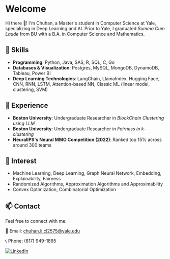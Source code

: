 

<!--
**LeeChuh/LeeChuh** is a ✨ _special_ ✨ repository because its `README.md` (this file) appears on your GitHub profile.

Here are some ideas to get you started:

- 🔭 I’m currently working on ...
- 🌱 I’m currently learning ...
- 👯 I’m looking to collaborate on ...
- 🤔 I’m looking for help with ...
- 💬 Ask me about ...
- 📫 How to reach me: ...
- 😄 Pronouns: ...
- ⚡ Fun fact: ...
-->


# Welcome

Hi there 👋! I'm Chuhan, a Master's student in Computer Science at Yale, specializing in Deep Learning and AI. Prior to Yale, I graduated _Summa Cum Laude_ from BU with a B.A. in Computer Science and Mathematics.

## 🔭 Skills
- **Programming**: Python, Java, SAS, R, SQL, C, Go
- **Databases & Visualization**: Postgres, MySQL, MongoDB, DynamoDB, Tableau, Power BI
- **Deep Learning Technologies**: LangChain, LlamaIndex, Hugging Face, CNN, RNN, LSTM, Attention-based NN, Classic ML (linear model, clustering, SVM)

## 🤔 Experience
- **Boston University**: Undergraduate Researcher in _BlockChain Clustering using LLM_
- **Boston University**: Undergraduate Researcher in _Fairness in k-clustering_
- **NeuralIPS's Neural MMO Competition (2022)**: Ranked top 15% across around 300 teams

## 🌱 Interest
- Machine Learning, Deep Learning, Graph Neural Network, Embedding, Explainability, Fairness
- Randomized Algorithms, Approximation Algorithms and Approximability
- Convex Optimization, Combinatorial Optimization

## 📫 Contact

Feel free to connect with me:

📧 Email: chuhan.li.cl2575@yale.edu

📞 Phone: (617) 949-1865

[![LinkedIn](https://img.shields.io/badge/LinkedIn--_.svg?style=social&logo=linkedin)](https://www.linkedin.com/in/chuhan-li/)

